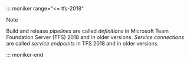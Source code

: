 ::: moniker range="<= tfs-2018"
> [!NOTE]  
> Build and release _pipelines_ are called _definitions_ in Microsoft Team Foundation Server (TFS) 2018 and in older versions. _Service connections_ are called _service endpoints_ in TFS 2018 and in older versions.  

::: moniker-end